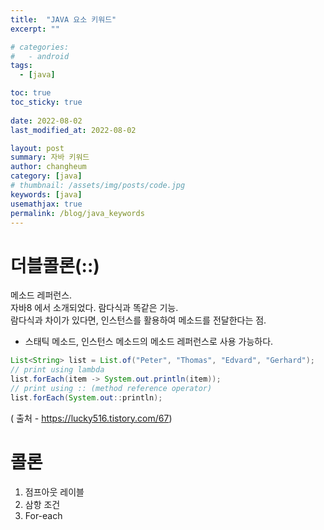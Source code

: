 ```yaml
---
title:  "JAVA 요소 키워드"
excerpt: ""

# categories:
#   - android
tags:
  - [java]

toc: true
toc_sticky: true
 
date: 2022-08-02
last_modified_at: 2022-08-02

layout: post
summary: 자바 키워드
author: changheum
category: [java]
# thumbnail: /assets/img/posts/code.jpg
keywords: [java]
usemathjax: true
permalink: /blog/java_keywords
---
```



# 더블콜론(::) 
메소드 레퍼런스.  
자바8 에서 소개되었다. 람다식과 똑같은 기능.  
람다식과 차이가 있다면, 인스턴스를 활용하여 메소드를 전달한다는 점.  

- 스태틱 메소드, 인스턴스 메소드의 메소드 레퍼런스로 사용 가능하다.  

```java
List<String> list = List.of("Peter", "Thomas", "Edvard", "Gerhard");
// print using lambda
list.forEach(item -> System.out.println(item));
// print using :: (method reference operator)
list.forEach(System.out::println);
```
( 출처 - https://lucky516.tistory.com/67)

# 콜론
1) 점프아웃 레이블
2) 삼항 조건
3) For-each